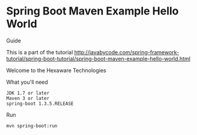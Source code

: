 # Spring Boot Maven Example Hello World

Guide

This is a part of the tutorial http://javabycode.com/spring-framework-tutorial/spring-boot-tutorial/spring-boot-maven-example-hello-world.html

Welcome to the Hexaware Technologies

What you'll need

    JDK 1.7 or later
    Maven 3 or later
    spring-boot 1.3.5.RELEASE


Run

    mvn spring-boot:run
